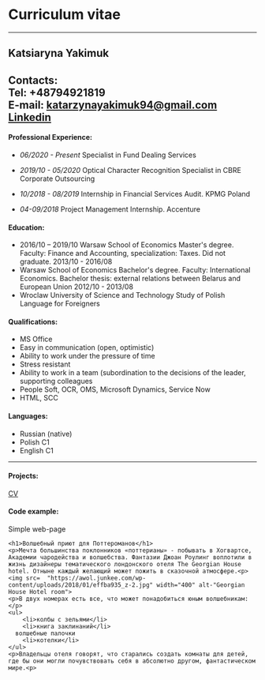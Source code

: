 # Curriculum vitae
---------
## Katsiaryna Yakimuk
**Contacts:**  
Tel: +48794921819  
E-mail: katarzynayakimuk94@gmail.com  
[Linkedin](https://www.linkedin.com/in/katsiaryna-yakimuk-76266912b/)
----------

#### **Professional Experience:**
- *06/2020 - Present*
  Specialist in Fund Dealing Services


 - *2019/10 - 05/2020*
  Optical Character Recognition Specialist in CBRE Corporate Outsourcing


 - *10/2018 - 08/2019*
Internship in Financial Services Audit. KPMG Poland

 - *04-09/2018*
Project Management Internship. Accenture

#### **Education:**

- 2016/10 – 2019/10 
Warsaw School of Economics 
Master's degree. Faculty: Finance and Accounting, specialization: Taxes. Did not graduate. 
2013/10 - 2016/08 
- Warsaw School of Economics 
Bachelor's degree. Faculty: International Economics. Bachelor thesis: external relations between Belarus and European Union 
2012/10 - 2013/08 
- Wroclaw University of Science and Technology 
Study of Polish Language for Foreigners 


#### **Qualifications:**                             
 - MS Office 
 - Easy in communication (open, optimistic) 
 - Ability to work under the pressure of time 
 - Stress resistant 
 - Ability to work in a team (subordination to the decisions of the leader, supporting colleagues
 - People Soft, OCR, OMS, Microsoft Dynamics, Service Now
 - HTML, SCC


#### **Languages:**
 - Russian (native)
 - Polish C1 
 - English C1
***************
#### **Projects:**
[CV](https://github.com/Katya911/rsschool-cv)

#### **Code example:**
Simple web-page
```
<h1>Волшебный приют для Поттероманов</h1>
<p>Мечта большинства поклонников «поттерианы» - побывать в Хогвартсе, Академии чародейства и волшебства. Фантазии Джоан Роулинг воплотили в жизнь дизайнеры тематического лондонского отеля The Georgian House hotel. Отныне каждый желающий может пожить в сказочной атмосфере.<p>
<img src=  "https://awol.junkee.com/wp-content/uploads/2018/01/effba935_z-2.jpg" width="400" alt-"Georgian House Hotel room">
<p>В двух номерах есть все, что может понадобиться юным волшебникам:</p>
<ul>
	<li>колбы с зельями</li>
	<li>книга заклинаний</li>
  волшебные палочки
	<li>котелки</li>
</ul>
<p>Владельцы отеля говорят, что старались создать комнаты для детей, где бы они могли почувствовать себя в абсолютно другом, фантастическом мире.<p>
```



